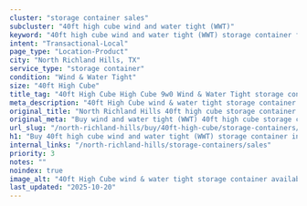 ```yaml
---
cluster: "storage container sales"
subcluster: "40ft high cube wind and water tight (WWT)"
keyword: "40ft high cube wind and water tight (WWT) storage container for sale North Richland Hills, TX"
intent: "Transactional-Local"
page_type: "Location-Product"
city: "North Richland Hills, TX"
service_type: "storage container"
condition: "Wind & Water Tight"
size: "40ft High Cube"
title_tag: "40ft High Cube High Cube 9w0 Wind & Water Tight storage container Sales in North Richland Hills | LC Container"
meta_description: "40ft High Cube wind & water tight storage container sales in North Richland Hills. High cube containers with extra height. Fast delivery, competitive pricing. Serving storage containers area. Quote ID: MP2. Call (214) 524-4168 for your free quote today."
original_title: "North Richland Hills 40ft high cube storage container for sale | LC"
original_meta: "Buy wind and water tight (WWT) 40ft high cube storage container sale with local delivery in North Richland Hills, TX. LC Container — local Since 2003. Request a fast quote today."
url_slug: "/north-richland-hills/buy/40ft-high-cube/storage-containers/wind-and-water-tight-wwt"
h1: "Buy 40ft high cube wind and water tight (WWT) storage container in North Richland Hills"
internal_links: "/north-richland-hills/storage-containers/sales"
priority: 3
notes: ""
noindex: true
image_alt: "40ft High Cube wind & water tight storage container available for delivery in North Richland Hills"
last_updated: "2025-10-20"
---
```


<!-- TODO: Add unique city/inventory copy, images, and internal links here. -->
